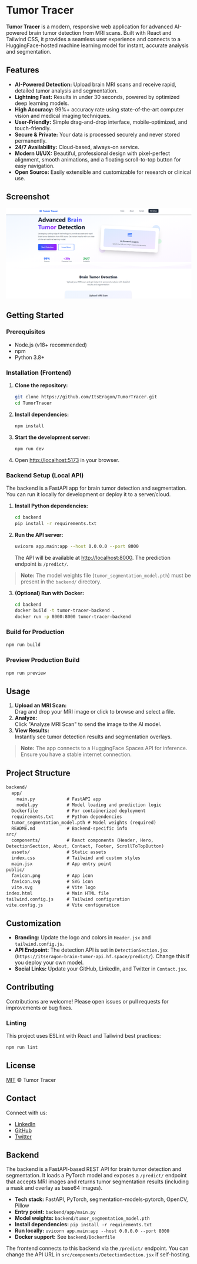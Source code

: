 # Tumor Tracer

**Tumor Tracer** is a modern, responsive web application for advanced AI-powered brain tumor detection from MRI scans. Built with React and Tailwind CSS, it provides a seamless user experience and connects to a HuggingFace-hosted machine learning model for instant, accurate analysis and segmentation.

## Features

- **AI-Powered Detection:** Upload brain MRI scans and receive rapid, detailed tumor analysis and segmentation.
- **Lightning Fast:** Results in under 30 seconds, powered by optimized deep learning models.
- **High Accuracy:** 99%+ accuracy rate using state-of-the-art computer vision and medical imaging techniques.
- **User-Friendly:** Simple drag-and-drop interface, mobile-optimized, and touch-friendly.
- **Secure & Private:** Your data is processed securely and never stored permanently.
- **24/7 Availability:** Cloud-based, always-on service.
- **Modern UI/UX:** Beautiful, professional design with pixel-perfect alignment, smooth animations, and a floating scroll-to-top button for easy navigation.
- **Open Source:** Easily extensible and customizable for research or clinical use.

## Screenshot

![Tumor Tracer Screenshot](./public/Screenshot.png)

## Getting Started

### Prerequisites

- Node.js (v18+ recommended)
- npm
- Python 3.8+

### Installation (Frontend)

1. **Clone the repository:**
   ```bash
   git clone https://github.com/ItsEragon/TumorTracer.git
   cd TumorTracer
   ```

2. **Install dependencies:**
   ```bash
   npm install
   ```

3. **Start the development server:**
   ```bash
   npm run dev
   ```

4. Open [http://localhost:5173](http://localhost:5173) in your browser.

### Backend Setup (Local API)

The backend is a FastAPI app for brain tumor detection and segmentation. You can run it locally for development or deploy it to a server/cloud.

1. **Install Python dependencies:**
   ```bash
   cd backend
   pip install -r requirements.txt
   ```

2. **Run the API server:**
   ```bash
   uvicorn app.main:app --host 0.0.0.0 --port 8000
   ```

   The API will be available at [http://localhost:8000](http://localhost:8000). The prediction endpoint is `/predict/`.

> **Note:** The model weights file (`tumor_segmentation_model.pth`) must be present in the `backend/` directory.

3. **(Optional) Run with Docker:**
   ```bash
   cd backend
   docker build -t tumor-tracer-backend .
   docker run -p 8000:8000 tumor-tracer-backend
   ```

### Build for Production

```bash
npm run build
```

### Preview Production Build

```bash
npm run preview
```

## Usage

1. **Upload an MRI Scan:**  
   Drag and drop your MRI image or click to browse and select a file.
2. **Analyze:**  
   Click "Analyze MRI Scan" to send the image to the AI model.
3. **View Results:**  
   Instantly see tumor detection results and segmentation overlays.

> **Note:** The app connects to a HuggingFace Spaces API for inference. Ensure you have a stable internet connection.

## Project Structure

```
backend/
  app/
    main.py            # FastAPI app
    model.py           # Model loading and prediction logic
  Dockerfile           # For containerized deployment
  requirements.txt     # Python dependencies
  tumor_segmentation_model.pth # Model weights (required)
  README.md            # Backend-specific info
src/
  components/          # React components (Header, Hero, DetectionSection, About, Contact, Footer, ScrollToTopButton)
  assets/              # Static assets
  index.css            # Tailwind and custom styles
  main.jsx             # App entry point
public/
  favicon.png          # App icon
  favicon.svg          # SVG icon
  vite.svg             # Vite logo
index.html             # Main HTML file
tailwind.config.js     # Tailwind configuration
vite.config.js         # Vite configuration
```

## Customization

- **Branding:** Update the logo and colors in `Header.jsx` and `tailwind.config.js`.
- **API Endpoint:** The detection API is set in `DetectionSection.jsx` (`https://itseragon-brain-tumor-api.hf.space/predict/`). Change this if you deploy your own model.
- **Social Links:** Update your GitHub, LinkedIn, and Twitter in `Contact.jsx`.

## Contributing

Contributions are welcome! Please open issues or pull requests for improvements or bug fixes.

### Linting

This project uses ESLint with React and Tailwind best practices:

```bash
npm run lint
```

## License

[MIT](LICENSE) © Tumor Tracer

## Contact

Connect with us:

- [LinkedIn](https://linkedin.com/in/itseragon)
- [GitHub](https://github.com/ItsEragon)
- [Twitter](https://x.com/reek312)

## Backend

The backend is a FastAPI-based REST API for brain tumor detection and segmentation. It loads a PyTorch model and exposes a `/predict/` endpoint that accepts MRI images and returns tumor segmentation results (including a mask and overlay as base64 images).

- **Tech stack:** FastAPI, PyTorch, segmentation-models-pytorch, OpenCV, Pillow
- **Entry point:** `backend/app/main.py`
- **Model weights:** `backend/tumor_segmentation_model.pth`
- **Install dependencies:** `pip install -r requirements.txt`
- **Run locally:** `uvicorn app.main:app --host 0.0.0.0 --port 8000`
- **Docker support:** See `backend/Dockerfile`

The frontend connects to this backend via the `/predict/` endpoint. You can change the API URL in `src/components/DetectionSection.jsx` if self-hosting.
